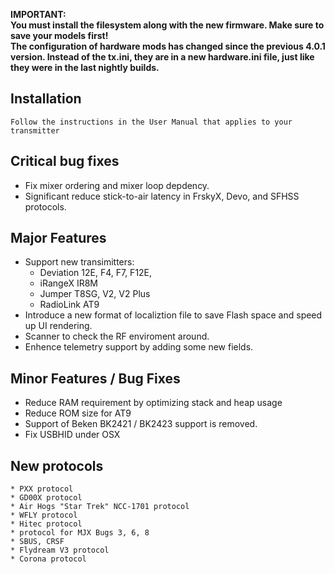 **IMPORTANT:**\
**You must install the filesystem along with the new firmware.  Make sure to save your models first!**\
**The configuration of hardware mods has changed since the previous 4.0.1 version. Instead of the tx.ini, they are in a new hardware.ini file, just like they were in the last nightly builds.**


## Installation

    Follow the instructions in the User Manual that applies to your transmitter


## Critical bug fixes
  * Fix mixer ordering and mixer loop depdency.
  * Significant reduce stick-to-air latency in FrskyX, Devo, and SFHSS protocols.


## Major Features
  * Support new transimitters:
    - Deviation 12E, F4, F7, F12E,
    - iRangeX IR8M
    - Jumper T8SG, V2, V2 Plus
    - RadioLink AT9
  * Introduce a new format of localiztion file to save Flash space and speed up UI rendering.
  * Scanner to check the RF enviroment around.
  * Enhence telemetry support by adding some new fields.


## Minor Features / Bug Fixes
  * Reduce RAM requirement by optimizing stack and heap usage
  * Reduce ROM size for AT9
  * Support of Beken BK2421 / BK2423 support is removed.
  * Fix USBHID under OSX


## New protocols
    * PXX protocol
    * GD00X protocol
    * Air Hogs "Star Trek" NCC-1701 protocol
    * WFLY protocol
    * Hitec protocol
    * protocol for MJX Bugs 3, 6, 8
    * SBUS, CRSF
    * Flydream V3 protocol
    * Corona protocol
